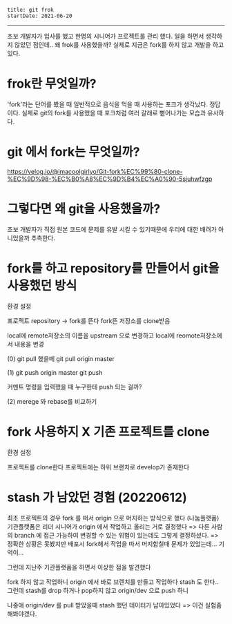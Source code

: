 ```
title: git frok
startDate: 2021-06-20
```
---
초보 개발자가 입사를 했고
한명의 시니어가 프로젝트를 관리 했다.
일을 하면서 생각하지 않았던 점인데..
왜 frok를 사용했을까?
실제로 지금은 fork를 하지 않고 개발을 하고 있다.

# frok란 무엇일까?
'fork'라는 단어를 봤을 때
일반적으로 음식을 먹을 때 사용하는 포크가 생각났다.
정답이다.
실제로 git의 fork를 사용했을 때
포크처럼 여러 갈래로 뻗어나가는 모습과 유사하다.

# git 에서 fork는 무엇일까?
https://velog.io/@imacoolgirlyo/Git-fork%EC%99%80-clone-%EC%9D%98-%EC%B0%A8%EC%9D%B4%EC%A0%90-5sjuhwfzgp

# 그렇다면 왜 git을 사용했을까?
초보 개발자가 직접 원본 코드에 문제를 유발 시킬 수 있기때문에
우리에 대한 배려가 아니었을까 추측한다.

# fork를 하고 repository를 만들어서 git을 사용했던 방식

환경 설정

프로젝트 repository -> fork를 뜬다
fork뜬 저장소를 clone받음

local에 remote저장소의 이름을 upstream 으로 변경하고
local에 reomote저장소에서 내용을 변경

(0)
git pull 했을떼
git pull origin master

(1)
git push origin master
git push

커멘트 명령을 입력했을 때 누구한테 push 되는 걸까?

(2) merege 와 rebase를 비교하기


# fork 사용하지 X 기존 프로젝트를 clone
환경 설정

프로젝트를 clone한다
프로젝트에는 하위 브랜치로 develop가 존재한다

# stash 가 남았던 경험 (20220612)
최초 프로젝트의 경우 fork 를 떠서 origin 으로 머지하는 방식으로 했다 (나눔플랫폼)
기관플랫폼은 리더 시니어가 origin 에서 작업하고 올리는 거로 결정했다 
=> 다른 사람의 branch 에 접근 가능하여 변경할 수 있는 위험이 있는데도 그렇게 결정하셨다.
=> 정확한 상황은 못봤지만 배포시 fork해서 작업을 따서 머지합칠때 문제가 있었는데... 기억이...

그런데 지난주 기관플랫폼을 하면서 이상한 점을 발견했다

fork 하지 않고 작업하니 origin 에서 바로 브렌치를 만들고
작업하다 stash 도 한다..
그런데 stash를 drop 하거나 pop하지 않고 origin/dev 으로 push 하니 

나중에 origin/dev 를 pull 받았을때  stash 했던 데이터가 남아있었다 => 이건 실험좀 해봐야겠다.






